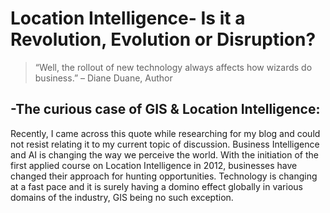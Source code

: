 # **Location Intelligence- Is it a Revolution, Evolution or Disruption?**
> “Well, the rollout of new technology always affects how wizards do business.” – Diane Duane, Author

## -The curious case of GIS & Location Intelligence:
Recently, I came across this quote while researching for my blog and could not resist relating it to my current topic of discussion. 
Business Intelligence and AI is changing the way we perceive the world. With the initiation of the first applied course on Location Intelligence in 2012, 
businesses have changed their approach for hunting opportunities. Technology is changing at a fast pace and it is surely having a domino effect globally in various domains of the industry, GIS being no such exception. 
